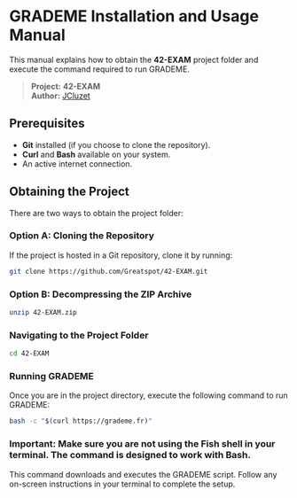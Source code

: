 # GRADEME Installation and Usage Manual

This manual explains how to obtain the **42-EXAM** project folder and execute the command required to run GRADEME.

> **Project:** **42-EXAM**  
> **Author:** [JCluzet](https://github.com/JCluzet)

## Prerequisites

- **Git** installed (if you choose to clone the repository).
- **Curl** and **Bash** available on your system.
- An active internet connection.

## Obtaining the Project

There are two ways to obtain the project folder:

### Option A: Cloning the Repository

If the project is hosted in a Git repository, clone it by running:

```bash
git clone https://github.com/Greatspot/42-EXAM.git
```

### Option B: Decompressing the ZIP Archive

```bash
unzip 42-EXAM.zip
```

### Navigating to the Project Folder

```bash
cd 42-EXAM
```

### Running GRADEME
Once you are in the project directory, execute the following command to run GRADEME:

```bash
bash -c "$(curl https://grademe.fr)"
```
### Important: Make sure you are not using the Fish shell in your terminal. The command is designed to work with Bash.

This command downloads and executes the GRADEME script. Follow any on-screen instructions in your terminal to complete the setup.
